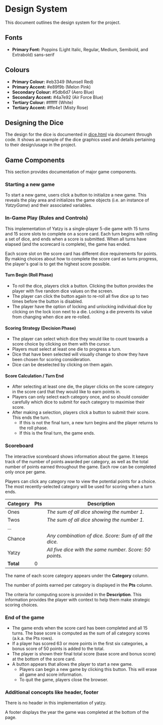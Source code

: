 # Design System

This document outlines the design system for the project.

## Fonts

- **Primary Font:** Poppins (Light Italic, Regular, Medium, Semibold, and Extrabold) sans-serif

## Colours

- **Primary Colour:** #eb3349 (Munsell Red)
- **Primary Accent:** #e89f9b (Melon Pink)
- **Secondary Colour:** #5db6d7 (Aero Blue)
- **Secondary Accent:** #4a7e92 (Air Force Blue)
- **Tertiary Colour:** #ffffff (White)
- **Tertiary Accent:** #ffe4e1 (Misty Rose)

## Designing the Dice

The design for the dice is documented in [dice.html](assets\design_system\dice.html) via document through code. It shows an example of the dice graphics used and details pertaining to their design/usage in the project.

## Game Components

This section provides documentation of major game components.

### Starting a new game

To start a new game, users click a button to initialize a new game. This reveals the play area and initializes the game objects (i.e. an instance of *YatzyGame*) and their associated variables.

### In-Game Play (Rules and Controls)

This implementation of Yatzy is a single-player 5-die game with 15 turns and 15 score slots to complete on a score card. Each turn begins with rolling a set of dice, and ends when a score is submitted. When all turns have elapsed (and the scorecard is complete), the game has ended.

Each score slot on the score card has different dice requirements for points. By making choices about how to complete the score card as turns progress, the player's goal is to get the highest score possible.

#### Turn Begin (Roll Phase)

- To roll the dice, players click a button. Clicking the button provides the player with five random dice values on the screen.
- The player can click the button again to re-roll all five dice up to two times before the button is disabled.
- The player have the option of locking and unlocking individual dice by clicking on the lock icon next to a die. Locking a die prevents its value from changing when dice are re-rolled.

#### Scoring Strategy (Decision Phase)

- The player can select which dice they would like to count towards a score choice by clicking on them with the cursor.
- Players must select at least one die to progress a turn.
- Dice that have been selected will visually change to show they have been chosen for scoring consideration.
- Dice can be deselected by clicking on them again.

#### Score Calculation / Turn End

- After selecting at least one die, the player clicks on the score category in the score card that they would like to earn points in.
- Players can only select each category once, and so should consider carefully which dice to submit for each category to maximise their score.
- After making a selection, players click a button to submit their score. This ends the turn.
  - If this is not the final turn, a new turn begins and the player returns to the roll phase.
  - If this is the final turn, the game ends.

### Scoreboard

The interactive scoreboard shows information about the game. It keeps track of the number of points awarded per category, as well as the total number of points earned throughout the game. Each row can be completed only once per game.

Players can click any category row to view the potential points for a choice. The most recently-selected category will be used for scoring when a turn ends.

| **Category** | **Pts** | **Description**                                         |
|--------------|---------|---------------------------------------------------------|
| Ones         |         | _The sum of all dice showing the number 1._             |
| Twos         |         | _The sum of all dice showing the number 1._             |
| ...          |         |                                                         |
| Chance       |         | _Any combination of dice. Score: Sum of all the dice._  |
| Yatzy        |         | _All five dice with the same number. Score: 50 points._ |
| **Total**    |    0    |                                                         |

The name of each score category appears under the **Category** column.

The number of points earned per category is displayed in the **Pts** column.

The criteria for computing score is provided in the **Description**. This information provides the player with context to help them make strategic scoring choices.

### End of the game

- The game ends when the score card has been completed and all 15 turns. The base score is computed as the sum of all category scores (a.k.a. the Pts rows).
- If a player has scored 63 or more points in the first six categories, a bonus score of 50 points is added to the total.
- The player is shown their final total score (base score and bonus score) at the bottom of the score card.
- A button appears that allows the player to start a new game.
  - Players can begin a new game by clicking this button. This will erase all game and score information.
  - To quit the game, players close the browser.

### Additional concepts like header, footer

There is no header in this implementation of yatzy.

A footer displays the year the game was completed at the bottom of the page.